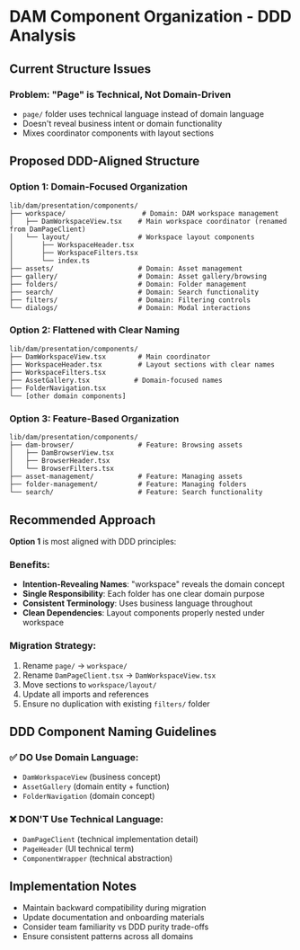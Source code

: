 # DAM Component Organization - DDD Analysis

## Current Structure Issues

### Problem: "Page" is Technical, Not Domain-Driven
- `page/` folder uses technical language instead of domain language
- Doesn't reveal business intent or domain functionality
- Mixes coordinator components with layout sections

## Proposed DDD-Aligned Structure

### Option 1: Domain-Focused Organization
```
lib/dam/presentation/components/
├── workspace/                   # Domain: DAM workspace management
│   ├── DamWorkspaceView.tsx    # Main workspace coordinator (renamed from DamPageClient)
│   └── layout/                 # Workspace layout components
│       ├── WorkspaceHeader.tsx
│       ├── WorkspaceFilters.tsx
│       └── index.ts
├── assets/                     # Domain: Asset management
├── gallery/                    # Domain: Asset gallery/browsing
├── folders/                    # Domain: Folder management
├── search/                     # Domain: Search functionality
├── filters/                    # Domain: Filtering controls
└── dialogs/                    # Domain: Modal interactions
```

### Option 2: Flattened with Clear Naming
```
lib/dam/presentation/components/
├── DamWorkspaceView.tsx        # Main coordinator
├── WorkspaceHeader.tsx         # Layout sections with clear names
├── WorkspaceFilters.tsx
├── AssetGallery.tsx           # Domain-focused names
├── FolderNavigation.tsx
└── [other domain components]
```

### Option 3: Feature-Based Organization
```
lib/dam/presentation/components/
├── dam-browser/                # Feature: Browsing assets
│   ├── DamBrowserView.tsx
│   ├── BrowserHeader.tsx
│   └── BrowserFilters.tsx
├── asset-management/           # Feature: Managing assets
├── folder-management/          # Feature: Managing folders
└── search/                     # Feature: Search functionality
```

## Recommended Approach

**Option 1** is most aligned with DDD principles:

### Benefits:
- **Intention-Revealing Names**: "workspace" reveals the domain concept
- **Single Responsibility**: Each folder has one clear domain purpose
- **Consistent Terminology**: Uses business language throughout
- **Clean Dependencies**: Layout components properly nested under workspace

### Migration Strategy:
1. Rename `page/` → `workspace/`
2. Rename `DamPageClient.tsx` → `DamWorkspaceView.tsx`
3. Move sections to `workspace/layout/`
4. Update all imports and references
5. Ensure no duplication with existing `filters/` folder

## DDD Component Naming Guidelines

### ✅ DO Use Domain Language:
- `DamWorkspaceView` (business concept)
- `AssetGallery` (domain entity + function)
- `FolderNavigation` (domain concept)

### ❌ DON'T Use Technical Language:
- `DamPageClient` (technical implementation detail)
- `PageHeader` (UI technical term)
- `ComponentWrapper` (technical abstraction)

## Implementation Notes

- Maintain backward compatibility during migration
- Update documentation and onboarding materials
- Consider team familiarity vs DDD purity trade-offs
- Ensure consistent patterns across all domains 